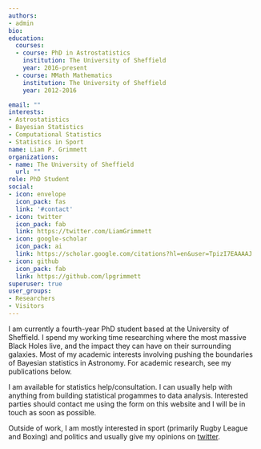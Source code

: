 ```yaml
---
authors:
- admin
bio: 
education:
  courses:
  - course: PhD in Astrostatistics
    institution: The University of Sheffield
    year: 2016-present
  - course: MMath Mathematics
    institution: The University of Sheffield
    year: 2012-2016

email: ""
interests:
- Astrostatistics
- Bayesian Statistics
- Computational Statistics
- Statistics in Sport 
name: Liam P. Grimmett
organizations:
- name: The University of Sheffield
  url: ""
role: PhD Student
social:
- icon: envelope
  icon_pack: fas
  link: '#contact'
- icon: twitter
  icon_pack: fab
  link: https://twitter.com/LiamGrimmett
- icon: google-scholar
  icon_pack: ai
  link: https://scholar.google.com/citations?hl=en&user=TpizI7EAAAAJ
- icon: github
  icon_pack: fab
  link: https://github.com/lpgrimmett
superuser: true
user_groups:
- Researchers
- Visitors
---
```


I am currently a fourth-year PhD student based at the University of Sheffield. I spend my working time researching where the most massive Black Holes live, and the impact they can have on their surrounding galaxies. Most of my academic interests involving pushing the boundaries of Bayesian statistics in Astronomy. For academic research, see my publications below.

I am available for statistics help/consultation. I can usually help with anything from building statistical progammes to data analysis. Interested parties should contact me using the form on this website and I will be in touch as soon as possible.

Outside of work, I am mostly interested in sport (primarily Rugby League and Boxing) and politics and usually give my opinions on [twitter](https://twitter.com/LiamGrimmett). 




